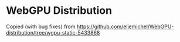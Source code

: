 # WebGPU Distribution

Copied (with bug fixes) from https://github.com/eliemichel/WebGPU-distribution/tree/wgpu-static-5433868
